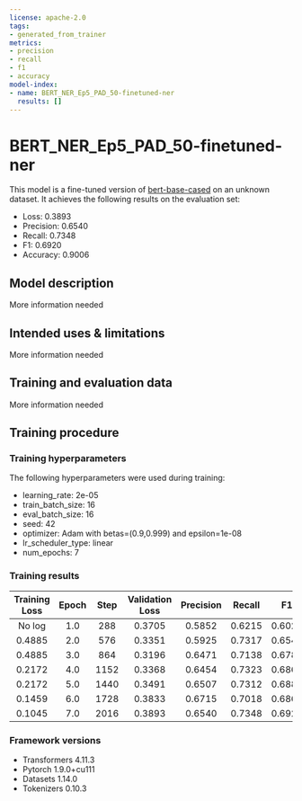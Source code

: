```yaml
---
license: apache-2.0
tags:
- generated_from_trainer
metrics:
- precision
- recall
- f1
- accuracy
model-index:
- name: BERT_NER_Ep5_PAD_50-finetuned-ner
  results: []
---
```


<!-- This model card has been generated automatically according to the information the Trainer had access to. You
should probably proofread and complete it, then remove this comment. -->

# BERT_NER_Ep5_PAD_50-finetuned-ner

This model is a fine-tuned version of [bert-base-cased](https://huggingface.co/bert-base-cased) on an unknown dataset.
It achieves the following results on the evaluation set:
- Loss: 0.3893
- Precision: 0.6540
- Recall: 0.7348
- F1: 0.6920
- Accuracy: 0.9006

## Model description

More information needed

## Intended uses & limitations

More information needed

## Training and evaluation data

More information needed

## Training procedure

### Training hyperparameters

The following hyperparameters were used during training:
- learning_rate: 2e-05
- train_batch_size: 16
- eval_batch_size: 16
- seed: 42
- optimizer: Adam with betas=(0.9,0.999) and epsilon=1e-08
- lr_scheduler_type: linear
- num_epochs: 7

### Training results

| Training Loss | Epoch | Step | Validation Loss | Precision | Recall | F1     | Accuracy |
|:-------------:|:-----:|:----:|:---------------:|:---------:|:------:|:------:|:--------:|
| No log        | 1.0   | 288  | 0.3705          | 0.5852    | 0.6215 | 0.6028 | 0.8793   |
| 0.4885        | 2.0   | 576  | 0.3351          | 0.5925    | 0.7317 | 0.6548 | 0.8865   |
| 0.4885        | 3.0   | 864  | 0.3196          | 0.6471    | 0.7138 | 0.6788 | 0.8994   |
| 0.2172        | 4.0   | 1152 | 0.3368          | 0.6454    | 0.7323 | 0.6861 | 0.8992   |
| 0.2172        | 5.0   | 1440 | 0.3491          | 0.6507    | 0.7312 | 0.6886 | 0.9008   |
| 0.1459        | 6.0   | 1728 | 0.3833          | 0.6715    | 0.7018 | 0.6863 | 0.9013   |
| 0.1045        | 7.0   | 2016 | 0.3893          | 0.6540    | 0.7348 | 0.6920 | 0.9006   |


### Framework versions

- Transformers 4.11.3
- Pytorch 1.9.0+cu111
- Datasets 1.14.0
- Tokenizers 0.10.3
